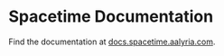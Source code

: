 # Spacetime Documentation
Find the documentation at [docs.spacetime.aalyria.com](https://docs.spacetime.aalyria.com).
